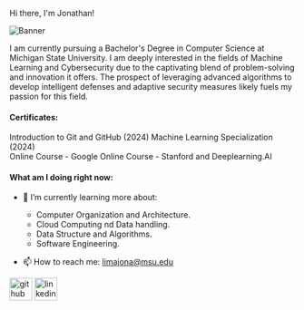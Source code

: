 Hi there, I'm Jonathan!

![Banner](https://github.com/limajona/limajona/assets/143369971/f9da6765-535b-4d75-b7f3-fb533e0eb5c2)

I am currently pursuing a Bachelor's Degree in Computer Science at Michigan State University. I am deeply interested in the fields of Machine Learning and Cybersecurity due to the captivating blend of problem-solving and innovation it offers. The prospect of leveraging advanced algorithms to develop intelligent defenses and adaptive security measures likely fuels my passion for this field.

#### Certificates:

Introduction to Git and GitHub (2024)                                                   Machine Learning Specialization (2024)     
Online Course - Google                                                                  Online Course - Stanford and Deeplearning.AI


#### What am I doing right now:

- 🌱 I’m currently learning more about:
    -  Computer Organization and Architecture.
    -  Cloud Computing nd Data handling.
    -  Data Structure and Algorithms.
    -  Software Engineering.
 
    
- 📫 How to reach me: limajona@msu.edu 


[<img src='https://cdn.jsdelivr.net/npm/simple-icons@3.0.1/icons/github.svg' alt='github' height='40'>](https://github.com/limajona)  [<img src='https://cdn.jsdelivr.net/npm/simple-icons@3.0.1/icons/linkedin.svg' alt='linkedin' height='40'>](https://www.linkedin.com/in/https://www.linkedin.com/in/jonathan-lima-de-paula-652319293//)  
